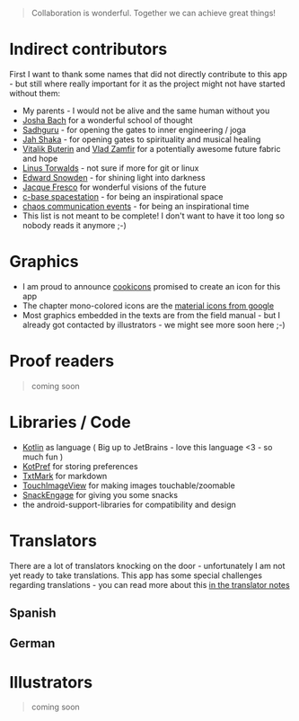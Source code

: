 > Collaboration is wonderful. Together we can achieve great things!

# Indirect contributors

First I want to thank some names that did not directly contribute to this app - but still where really important for it as the project might not have started without them:

* My parents - I would not be alive and the same human without you
* [Josha Bach](http://bach.ai) for a wonderful school of thought
* [Sadhguru](https://en.wikipedia.org/wiki/Jaggi_Vasudev) - for opening the gates to inner engineering / joga
* [Jah Shaka](https://en.wikipedia.org/wiki/Jah_Shaka) - for opening gates to spirituality and musical healing
* [Vitalik Buterin](https://en.wikipedia.org/wiki/Vitalik_Buterin) and [Vlad Zamfir](https://twitter.com/vladzamfir) for a potentially awesome future fabric and hope
* [Linus Torwalds](https://en.wikipedia.org/wiki/Linus_Torvalds) - not sure if more for git or linux
* [Edward Snowden](https://en.wikipedia.org/wiki/Edward_Snowden) - for shining light into darkness 
* [Jacque Fresco](https://en.wikipedia.org/wiki/Jacque_Fresco) for wonderful visions of the future
* [c-base spacestation](https://en.wikipedia.org/wiki/C-base) - for being an inspirational space
* [chaos communication events](https://en.wikipedia.org/wiki/Chaos_Communication_Congress) - for being an inspirational time
* This list is not meant to be complete! I don't want to have it too long so nobody reads it anymore ;-)

# Graphics 

* I am proud to announce [cookicons](https://cookicons.co) promised to create an icon for this app
* The chapter mono-colored icons are the [material icons from google](https://github.com/google/material-design-icons)
* Most graphics embedded in the texts are from the field manual - but I already got contacted by illustrators - we might see more soon here ;-)


# Proof readers

> coming soon

# Libraries / Code

* [Kotlin](http://kotlinlang.org) as language ( Big up to JetBrains - love this language <3 - so much fun )
* [KotPref](https://github.com/chibatching/Kotpref) for storing preferences
* [TxtMark](https://github.com/rjeschke/txtmark) for markdown
* [TouchImageView](https://github.com/MikeOrtiz/TouchImageView) for making images touchable/zoomable
* [SnackEngage](https://github.com/ligi/SnackEngage) for giving you some snacks
* the android-support-libraries for compatibility and design

# Translators

There are a lot of translators knocking on the door - unfortunately I am not yet ready to take translations. This app has some special challenges regarding translations - you can read more about this [in the translator notes](TranslatorNotes)

## Spanish
## German

# Illustrators

> coming soon